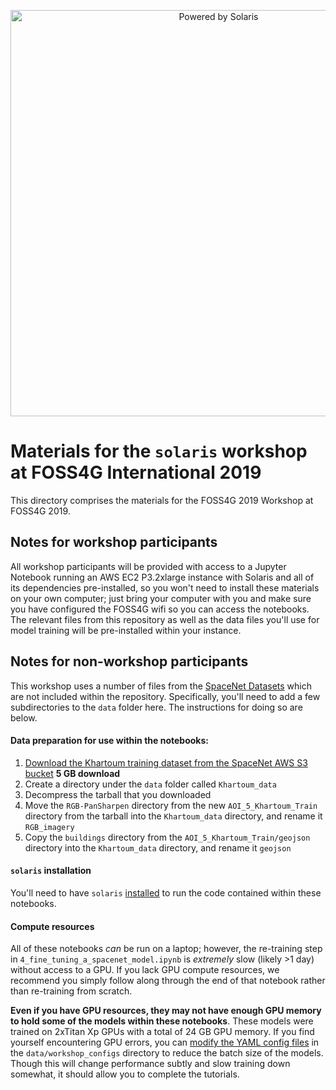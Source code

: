 <p align="center">
<img src="https://github.com/CosmiQ/solaris_tutorials/blob/master/Solaris_FOSS4G_2019/foss4g_solaris.png" width="650" alt="Powered by Solaris">
</p>

# Materials for the `solaris` workshop at FOSS4G International 2019

This directory comprises the materials for the FOSS4G 2019 Workshop at FOSS4G 2019.

## Notes for workshop participants

All workshop participants will be provided with access to a Jupyter Notebook running an AWS EC2 P3.2xlarge instance with Solaris and all of its dependencies pre-installed, so you won't need to install these materials on your own computer; just bring your computer with you and make sure you have configured the FOSS4G wifi so you can access the notebooks. The relevant files from this repository as well as the data files you'll use for model training will be pre-installed within your instance.

## Notes for non-workshop participants

This workshop uses a number of files from the [SpaceNet Datasets](https://spacenet.ai) which are not included within the repository. Specifically, you'll need to add a few subdirectories to the `data` folder here. The instructions for doing so are below.

#### Data preparation for use within the notebooks:

1. [Download the Khartoum training dataset from the SpaceNet AWS S3 bucket](http://s3.amazonaws.com/spacenet-dataset/spacenet-dataset/SpaceNet_Buildings_Dataset_Round2/spacenetV2_Train/AOI_5_Khartoum_Train.tar.gz) __5 GB download__
2. Create a directory under the `data` folder called `Khartoum_data`
3. Decompress the tarball that you downloaded
4. Move the `RGB-PanSharpen` directory from the new `AOI_5_Khartoum_Train` directory from the tarball into the `Khartoum_data` directory, and rename it `RGB_imagery`
5. Copy the `buildings` directory from the `AOI_5_Khartoum_Train/geojson` directory into the `Khartoum_data` directory, and rename it `geojson`

#### `solaris` installation
You'll need to have `solaris` [installed](https://solaris.readthedocs.io/en/latest/installation.html) to run the code contained within these notebooks.

#### Compute resources
All of these notebooks _can_ be run on a laptop; however, the re-training step in `4_fine_tuning_a_spacenet_model.ipynb` is _extremely_ slow (likely >1 day) without access to a GPU. If you lack GPU compute resources, we recommend you simply follow along through the end of that notebook rather than re-training from scratch.

__Even if you have GPU resources, they may not have enough GPU memory to hold some of the models within these notebooks__. These models were trained on 2xTitan Xp GPUs with a total of 24 GB GPU memory. If you find yourself encountering GPU errors, you can [modify the YAML config files](https://solaris.readthedocs.io/en/latest/tutorials/notebooks/creating_the_yaml_config_file.html) in the `data/workshop_configs` directory to reduce the batch size of the models. Though this will change performance subtly and slow training down somewhat, it should allow you to complete the tutorials.

